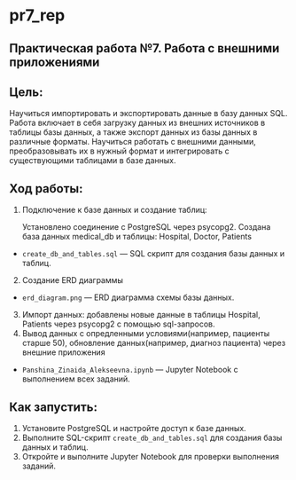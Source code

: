 # pr7_rep
## Практическая работа №7. Работа с внешними приложениями
## Цель:
Научиться импортировать и экспортировать данные в базу данных SQL. Работа включает в себя загрузку данных из внешних источников в таблицы базы данных, а также экспорт данных из базы данных в различные форматы. Научиться работать с внешними данными, преобразовывать их в нужный формат и интегрировать с существующими таблицами в базе данных.

## Ход работы:
1. Подключение к базе данных и создание таблиц:

   Установлено соединение с PostgreSQL через psycopg2.
   Создана база данных medical_db и таблицы: Hospital, Doctor, Patients
- `create_db_and_tables.sql` — SQL скрипт для создания базы данных и таблиц.
2. Создание ERD диаграммы
- `erd_diagram.png` — ERD диаграмма схемы базы данных.
3. Импорт данных: добавлены новые данные в таблицы Hospital, Patients через psycopg2 с помощью sql-запросов.
4. Вывод данных с опредленными условиями(например, пациенты старше 50), обновление данных(например, диагноз пациента) через внешние приложения
- `Panshina_Zinaida_Alekseevna.ipynb` — Jupyter Notebook с выполнением всех заданий.

## Как запустить:
1. Установите PostgreSQL и настройте доступ к базе данных.
2. Выполните SQL-скрипт `create_db_and_tables.sql` для создания базы данных и таблиц.
3. Откройте и выполните Jupyter Notebook для проверки выполнения заданий.
